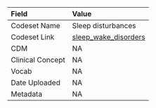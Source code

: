 |Field            |Value                |
|:----------------|:--------------------|
|Codeset Name     |Sleep disturbances   |
|Codeset Link     |[sleep_wake_disorders](https://github.com/PEDSnet/Variable-Dictionary/blob/main/condition/sleep_wake_disorders.csv)|
|CDM              |NA                   |
|Clinical Concept |NA                   |
|Vocab            |NA                   |
|Date Uploaded    |NA                   |
|Metadata         |NA                   |
